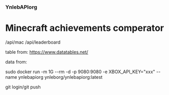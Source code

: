 ### YnlebAPIorg
# Minecraft achievements comperator

/api/mac
/api/leaderboard

table from: https://www.datatables.net/

data from: 

sudo docker run -m 1G --rm -d -p 9080:9080 -e XBOX_API_KEY="xxx" --name ynlebapiorg ynleborg/ynlebapiorg:latest

git login/git push
